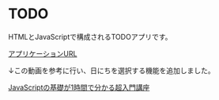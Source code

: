 # TODO
HTMLとJavaScriptで構成されるTODOアプリです。

[アプリケーションURL](https://t119111.github.io/TODO/)

↓この動画を参考に行い、日にちを選択する機能を追加しました。

[JavaScriptの基礎が1時間で分かる超入門講座](https://youtu.be/E08jeQBa1D0)
